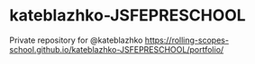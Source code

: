# kateblazhko-JSFEPRESCHOOL
Private repository for @kateblazhko
https://rolling-scopes-school.github.io/kateblazhko-JSFEPRESCHOOL/portfolio/
